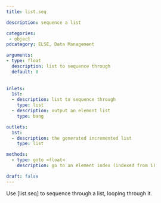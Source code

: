 ```yaml
---
title: list.seq

description: sequence a list

categories:
 - object
pdcategory: ELSE, Data Management

arguments:
- type: float
  description: list to sequence through
  default: 0
  
  
inlets:
  1st:
  - description: list to sequence through
    type: list
  - description: output an element list
    type: bang

outlets:
  1st:
  - description: the generated incremented list
    type: list

methods:
  - type: goto <float>
    description: go to an element index (indexed from 1)

draft: false
---
```


Use [list.seq] to sequence through a list, looping through it.